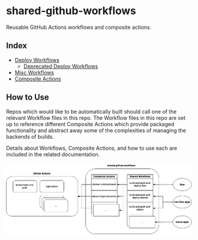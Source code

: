 # shared-github-workflows
Reusable GitHub Actions workflows and composite actions.

## Index

* [Deploy Workflows](workflows-deploy.md)
  * [Deprecated Deploy Workflows](workflows-deploy-DEPRECATED.md)
* [Misc Workflows](workflows-misc.md)
* [Composite Actions](composite-actions.md)

## How to Use

Repos which would like to be automatically built should call one of the relevant Workflow files in this repo. The Workflow files in this repo are set up to reference different Composite Actions which provide packaged functionality and abstract away some of the complexities of managing the backends of builds.

Details about Workflows, Composite Actions, and how to use each are included in the related documentation.

![Relationship Between Workflows and Composite Actions](images/SGW-structure.png)
